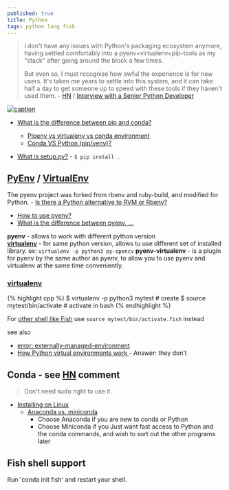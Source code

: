 ```yaml
---
published: true
title: Python
tags: python lang fish
---
```

>I don't have any issues with Python's packaging ecosystem anymore, having settled comfortably into a pyenv+virtualenv+pip-tools as my "stack" after going around the block a few times.
>
>But even so, I must recognise how awful the experience is for new users. It's taken me years to settle into this system, and it can take half a day to get someone up to speed with these tools if they haven't used them. - [HN](https://news.ycombinator.com/item?id=37250807) / [Interview with a Senior Python Developer](https://www.youtube.com/watch?v=BgxklT94W0I)

[![caption](https://imgs.xkcd.com/comics/python_environment_2x.png)](https://xkcd.com/1987/)

- [What is the difference between pip and conda?](https://stackoverflow.com/questions/20994716/what-is-the-difference-between-pip-and-conda)
	- [Pipenv vs virtualenv vs conda environment](https://medium.com/@krishnaregmi/pipenv-vs-virtualenv-vs-conda-environment-3dde3f6869ed)
    - [Conda VS Python (pip/venv)?](https://www.reddit.com/r/Python/comments/hdqcl7/conda_vs_python_pipvenv/)
    
- [What is setup.py?](https://stackoverflow.com/questions/1471994/what-is-setup-py) - `$ pip install . `    
    
## [PyEnv](https://github.com/pyenv/pyenv) / [VirtualEnv](https://pythonbasics.org/virtualenv/)
The pyenv project was forked from rbenv and ruby-build, and modified for Python. - [Is there a Python alternative to RVM or Rbenv?](https://www.quora.com/Is-there-a-Python-alternative-to-RVM-or-Rbenv?share=1)

- [How to use pyenv?](https://pycon.switowski.com/02-packages/pyenv/)
- [What is the difference between pyenv, ...](https://stackoverflow.com/questions/41573587/what-is-the-difference-between-venv-pyvenv-pyenv-virtualenv-virtualenvwrappe)

**pyenv** - allows to work with different python version  
[**virtualenv**](https://learnpython.com/blog/how-to-use-virtualenv-python/) - for same python version, allows tu use different set of installed library. ex: `virtualenv -p python3 py-opencv` 
**pyenv-virtualenv** - is a plugin for pyenv by the same author as pyenv, to allow you to use pyenv and virtualenv at the same time conveniently.  


### [virtualenv](https://learnpython.com/blog/how-to-use-virtualenv-python/)


{% highlight cpp %}
$ virtualenv -p python3 mytest  # create
$ source mytest/bin/activate    # activate in bash
{% endhighlight %}

For [other shell like Fish](https://chatgpt.com/share/67116cb0-3b6c-800d-9c92-ecfe2ad0afec) use `source mytest/bin/activate.fish` instead

see also
- [error: externally-managed-environment](https://chatgpt.com/share/67116b70-4d80-800d-a0d6-f6a1b59ee4d2)
- [How Python virtual environments work ](https://news.ycombinator.com/item?id=35131357) - Answer: they don’t

## Conda - see [HN](https://news.ycombinator.com/item?id=37250807) comment
> Don't need sudo right to use it.

 - [Installing on Linux](https://docs.conda.io/projects/conda/en/latest/user-guide/install/linux.html)
 	- [Anaconda vs. miniconda](https://stackoverflow.com/questions/45421163/anaconda-vs-miniconda)
    	- Choose Anaconda if you are new to conda or Python
        - Choose Miniconda if you Just want fast access to Python and the conda commands, and wish to sort out the other programs later

## Fish shell support
Run 'conda init fish' and restart your shell.
